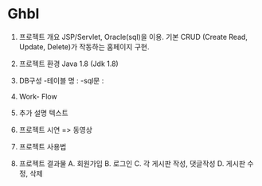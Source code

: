 # Ghbl

1. 프로젝트 개요
  JSP/Servlet, Oracle(sql)을 이용. 기본 CRUD (Create Read, Update, Delete)가 작동하는 홈페이지 구현.
  
2. 프로젝트 환경
  Java 1.8 (Jdk 1.8)
  

3. DB구성
-테이블 명 :
-sql문 :


4. Work- Flow

5. 추가 설명 텍스트

6. 프로젝트 시연 => 동영상


7. 프로젝트 사용법

8. 프로젝트 결과물
  A. 회원가입
  B. 로그인
  C. 각 게시판 작성, 댓글작성
  D. 게시판 수정, 삭제
